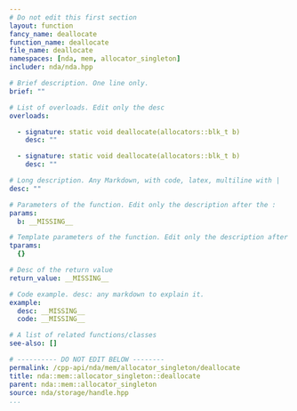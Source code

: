 ```yaml
---
# Do not edit this first section
layout: function
fancy_name: deallocate
function_name: deallocate
file_name: deallocate
namespaces: [nda, mem, allocator_singleton]
includer: nda/nda.hpp

# Brief description. One line only.
brief: ""

# List of overloads. Edit only the desc
overloads:

  - signature: static void deallocate(allocators::blk_t b)
    desc: ""

  - signature: static void deallocate(allocators::blk_t b)
    desc: ""

# Long description. Any Markdown, with code, latex, multiline with |
desc: ""

# Parameters of the function. Edit only the description after the :
params:
  b: __MISSING__

# Template parameters of the function. Edit only the description after the :
tparams:
  {}

# Desc of the return value
return_value: __MISSING__

# Code example. desc: any markdown to explain it.
example:
  desc: __MISSING__
  code: __MISSING__

# A list of related functions/classes
see-also: []

# ---------- DO NOT EDIT BELOW --------
permalink: /cpp-api/nda/mem/allocator_singleton/deallocate
title: nda::mem::allocator_singleton::deallocate
parent: nda::mem::allocator_singleton
source: nda/storage/handle.hpp
...
```


